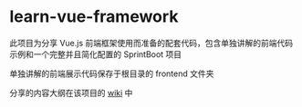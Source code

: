 # learn-vue-framework

此项目为分享 Vue.js 前端框架使用而准备的配套代码，包含单独讲解的前端代码示例和一个完整并且简化配置的 SprintBoot 项目

单独讲解的前端展示代码保存于根目录的 frontend 文件夹

分享的内容大纲在该项目的 [wiki](https://github.com/rbackrock/learn-vue-framework/wiki/%230-Vue-%E4%BB%8B%E7%BB%8D) 中
